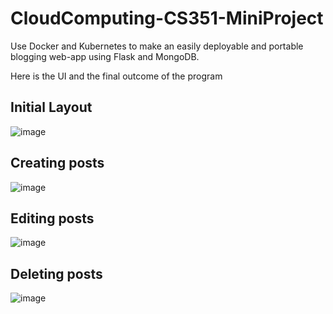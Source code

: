 # CloudComputing-CS351-MiniProject

Use Docker and Kubernetes to make an easily deployable and portable blogging web-app using Flask and MongoDB.

Here is the UI and the final outcome of the program

## Initial Layout

![image](https://user-images.githubusercontent.com/93257735/233772307-2237951b-eeaf-4ac9-a241-6da941a7f43b.png)


## Creating posts


![image](https://user-images.githubusercontent.com/93257735/233772350-90a5c7ba-0d14-46f9-b131-d6dd835517b7.png)


## Editing posts

![image](https://user-images.githubusercontent.com/93257735/233772368-08ac4336-c43a-4c07-b73e-f25320415e61.png)


## Deleting posts

![image](https://user-images.githubusercontent.com/93257735/233772509-753ec776-34a3-4545-a2f9-1208b5dfdaaa.png)
